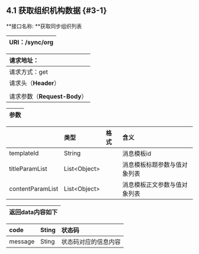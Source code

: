 ## 4.1 获取组织机构数据 {#3-1}

**接口名称: **获取同步组织列表

| URI：/sync/org |
| :--- |


| 请求地址： |
| :--- |
| 请求方式：get |
| 请求头（**Header**） |
|          |
| 请求参数（**Request-Body**） |

| 参数 |
| :--- |


|  | 类型 | 格式 | 含义 |
| :--- | :--- | :--- | :--- |
| templateId | String |  | 消息模板id |
| titleParamList | List&lt;Object&gt; |  | 消息模板标题参数与值对象列表 |
| contentParamList | List&lt;Object&gt; |  | 消息模板正文参数与值对象列表 |

| 返回data内容如下 |
| :--- |


| code | Sting | 状态码 |
| :--- | :--- | :--- |
| message | Sting | 状态码对应的信息内容 |



